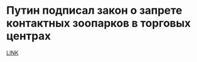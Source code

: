 # Путин подписал закон о запрете контактных зоопарков в торговых центрах 



[LINK](https://varlamov.ru/3242938.html)